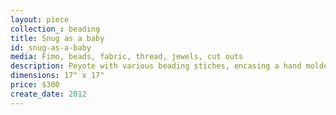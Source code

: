```yaml
---
layout: piece
collection_: beading
title: Snug as a baby
id: snug-as-a-baby
media: Fimo, beads, fabric, thread, jewels, cut outs
description: Peyote with various beading stiches, encasing a hand molded face and shapes with gem cutouts and mixed quilted fabric, matted in a glassed maple frame two" in depth.
dimensions: 17" x 17"
price: $300
create_date: 2012
---
```

